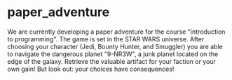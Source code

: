 # paper_adventure

We are currently developing a paper adventure for the course "introduction to programming". The game is set in the STAR WARS universe. After choosing your character (Jedi, Bounty Hunter, and Smuggler) you are able to navigate the dangerous planet "9-NR3W", a junk planet located on the edge of the galaxy. Retrieve the valuable artifact for your faction or your own gain! But look out: your choices have consequences!
